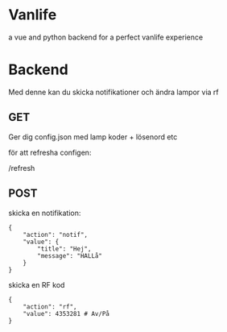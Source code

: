 # Vanlife

a vue and python backend for a perfect vanlife experience


# Backend

Med denne kan du skicka notifikationer och ändra lampor via rf

## GET

Ger dig config.json med lamp koder + lösenord etc

för att refresha configen:

/refresh

## POST

skicka en notifikation:

    {
    	"action": "notif",
    	"value": {
    		"title": "Hej",
    		"message": "HALLå"
    	}
    }

skicka en RF kod 


    {
    	"action": "rf",
    	"value": 4353281 # Av/På
    }
